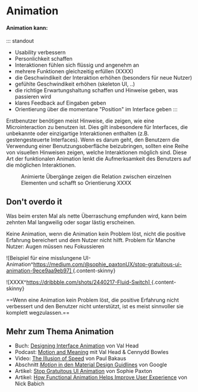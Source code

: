 # Animation

#### Animation kann:

::: standout
- Usability verbessern
- Personlichkeit schaffen
- Interaktionen fühlen sich flüssig und angenehm an
- mehrere Funktionen gleichzeitig erfüllen (XXXX)
- die Geschwindikeit der Interaktion erhöhen (besonders für neue Nutzer)
- gefühlte Geschwindikeit erhöhen (skeleton UI, ..)
- die richtige Erwartungshaltung schaffen und Hinweise geben, was passieren wird
- klares Feedback auf Eingaben geben 
- Orientierung über die momentane "Position" im Interface geben
:::



Erstbenutzer benötigen meist Hinweise, die zeigen, wie eine Microinteraction zu benutzen ist. Dies gilt insbesondere für Interfaces, die unbekannte oder einzigartige Interaktionen enthalten (z.B. gestengesteuerte Interfaces).
Wenn es darum geht, den Benutzern die Verwendung einer Benutzungsoberfläche beizubringen, sollten eine Reihe von visuellen Hinweisen zeigen, welche Interaktionen möglich sind. Diese Art der funktionalen Animation lenkt die Aufmerksamkeit des Benutzers auf die möglichen Interaktionen.

<figure class="content-skinny">
  <img src="">
  <figcaption>
  Animierte Übergänge zeigen die Relation zwischen einzelnen Elementen und schafft so Orientierung XXXX
  </figcaption>
</figure>

## Don't overdo it

Was beim ersten Mal als nette Überraschung empfunden wird, kann beim zehnten Mal langweilig oder sogar lästig erscheinen.

Keine Animation, wenn die Animation kein Problem löst, nicht die positive Erfahrung bereichert und dem Nutzer nicht hilft.
Problem für Manche Nutzer: Augen müssen neu Fokussieren

![Beispiel für eine misslungene UI-Animation^[https://medium.com/@sophie_paxtonUX/stop-gratuitous-ui-animation-9ece9aa9eb97] ](/images/animation/poormotiondesign.gif ""){.content-skinny} 


![XXXX^[https://dribbble.com/shots/2440217-Fluid-Switch] ](/images/animation/switch-fluidswitch.gif ""){.content-skinny} 

==Wenn eine Animation kein Problem löst, die positive Erfahrung nicht verbessert und den Benutzer nicht unterstützt, ist es meist sinnvoller sie komplett wegzulassen.==


## Mehr zum Thema Animation
- Buch: [Designing Interface Animation](https://rosenfeldmedia.com/books/designing-interface-animation/) von Val Head
- Podcast: [Motion and Meaning](http://www.motionandmeaning.io/) mit Val Head & Cennydd Bowles
- Video: [The Illusion of Speed](https://www.awwwards.com/paul-bakaus-from-google-the-illusion-of-speed-improving-the-perceived-speed-of-websites.html) von Paul Bakaus
- Abschnitt [*Motion* in den Material Design Guidlines](https://material.io/guidelines/motion/material-motion.html) von Google
- Artikel: [Stop Gratuitous UI Animation](https://medium.com/@sophie_paxtonUX/stop-gratuitous-ui-animation-9ece9aa9eb97)  von Sophie Paxton
- Artikel: [How Functional Animation Helps Improve User Experience](https://www.smashingmagazine.com/2017/01/how-functional-animation-helps-improve-user-experience/) von Nick Babich
<!-- - Artikel: [The Force of Motion](https://medium.com/@tubikstudio/interface-animation-the-force-of-motion-598b84734e69#.1kwmtqwqm) von Tubik Studio (mit einigen exzessiven Beispielen) -->